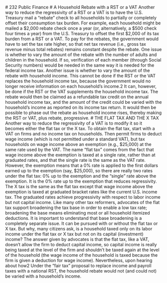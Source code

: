 \# 232 Public Finance # A Household Rebate with a RST or a VAT Another way to reduce the regressivity of a RST or a VAT is to have the U.S. Treasury mail a “rebate” check to all households to partially or completely offset their consumption tax burden. For example, each household might be mailed a $2,000 rebate check once a year (or, alternatively, a $500 check four times a year) from the U.S. Treasury to offset the first $2,000 of its tax burden from a RST or a VAT. To pay for the rebates, the government would have to set the tax rate higher, so that net tax revenue (i.e., gross tax revenue minus total rebates) remains constant despite the rebate. One issue is whether to vary the amount of the rebate with the number of adults and children in the household. If so, verification of each member (through Social Security numbers) would be needed in the same way it is needed for the federal income tax. Another issue is whether to vary the amount of the rebate with household income. This cannot be done if the RST or the VAT replaces the household income tax, because the government would no longer receive information on each household’s income.2 It can, however, be done if the RST or the VAT supplements the household income tax. The rebate would then be claimed as a refundable tax credit on the annual household income tax, and the amount of the credit could be varied with the household’s income as reported on its income tax return. It would then be possible to phase out the rebate as household income rises, thereby making the RST or VAT, plus rebate, progressive. # THE FLAT TAX AND THE X TAX Another way to reduce the regressivity of a VAT is to modify it so it becomes either the flat tax or the X tax. To obtain the flat tax, start with a VAT on firms and no income tax on households. Then permit firms to deduct wage income (which is not permitted under a standard VAT), but tax households on wage income above an exemption (e.g., $25,000) at the same rate used by the VAT. The name “flat tax” comes from the fact that wage income above the exemption is taxed at a single rate, rather than at graduated rates, and that the single rate is the same as the VAT rate. However, the exemption means that a 0% rate is applied to the first dollars earned up to the exemption (say, $25,000), so there are really two rates under the flat tax: 0% up to the exemption and the “single” rate above the exemption. It is the 0% rate up to the exemption that reduces regressivity. The X tax is the same as the flat tax except that wage income above the exemption is taxed at graduated bracket rates like the current U.S. income tax. The graduated rates achieve progressivity with respect to labor income but not capital income. Like many other tax reformers, advocates of the flat tax support broadening the tax base in order to enable a low tax rate; broadening the base means eliminating most or all household itemized deductions. It is important to understand that base broadening is a completely separate issue. It can be pursued with or without the flat tax or X tax. But why, many citizens ask, is a household taxed only on its labor income under the flat tax or X tax but not on its capital (investment) income? The answer given by advocates is that the flat tax, like a VAT, doesn’t allow the firm to deduct capital income, so capital income is really being taxed at the level of the firm and shouldn’t be taxed again at the level of the household (the wage income of the household is taxed because the firm is given a deduction for wage income). Nevertheless, upon hearing about how2 Under the “fair tax” proposal to replace income and payroll taxes with a national RST, the household rebate would not (and could not) be varied with a household’s income.